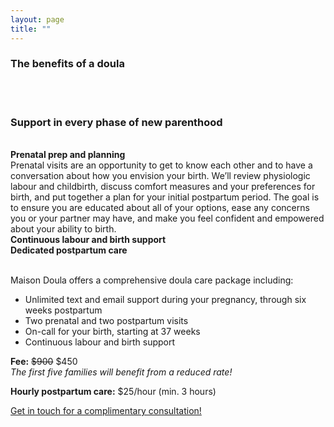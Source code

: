 ```yaml
---
layout: page
title: ""
---
```


### The benefits of a doula
<br><br>
### Support in every phase of new parenthood
<br>
<div class="row text-center">
  <div class="col-md-40 col-md-offset-0 col-sm-4 col-sm-offset-0 col-xs-12 col-xs-offset-0 text-center">
    <div class="project-card">
      <b>Prenatal prep and planning</b><br>
      Prenatal visits are an opportunity to get to know each other and to have a conversation about how you envision your birth. We’ll review physiologic labour and childbirth, discuss comfort measures and your preferences for birth, and put together a plan for your initial postpartum period. The goal is to ensure you are educated about all of your options, ease any concerns you or your partner may have, and make you feel confident and empowered about your ability to birth.
    </div>
  </div>
  <div class="col-md-4 col-md-offset-0 col-sm-4 col-sm-offset-0 col-xs-12 col-xs-offset-0 text-center">
    <div class="project-card">
      <b>Continuous labour and birth support</b>
    </div>
  </div>
  <div class="col-md-4 col-md-offset-0 col-sm-4 col-sm-offset-0 col-xs-12 col-xs-offset-0 text-center">
    <div class="project-card">
      <b>Dedicated postpartum care</b>
    </div>
  </div>
</div>

<br>

Maison Doula offers a comprehensive doula care package including:
- Unlimited text and email support during your pregnancy, through six weeks postpartum 
- Two prenatal and two postpartum visits
- On-call for your birth, starting at 37 weeks
- Continuous labour and birth support

**Fee:** ~~$900~~ $450  
*The first five families will benefit from a reduced rate!*

**Hourly postpartum care:** $25/hour (min. 3 hours)
    
[Get in touch for a complimentary consultation!](https://maisondoula.ca/contact/)
